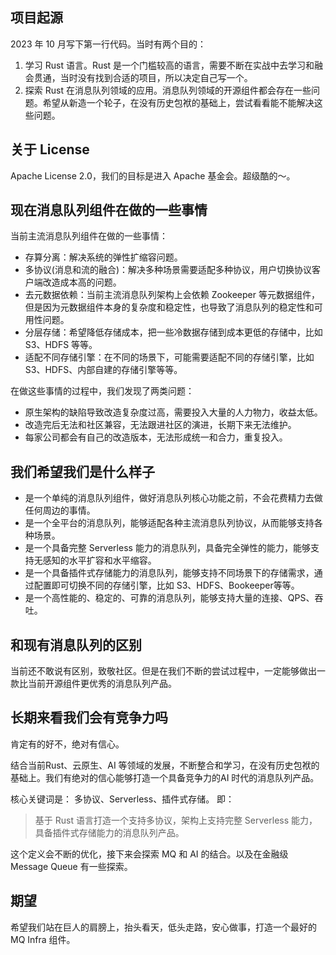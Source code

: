 ## 项目起源
2023 年 10 月写下第一行代码。当时有两个目的：
1. 学习 Rust 语言。Rust 是一个门槛较高的语言，需要不断在实战中去学习和融会贯通，当时没有找到合适的项目，所以决定自己写一个。
2. 探索 Rust 在消息队列领域的应用。消息队列领域的开源组件都会存在一些问题。希望从新造一个轮子，在没有历史包袱的基础上，尝试看看能不能解决这些问题。

## 关于 License
Apache License 2.0，我们的目标是进入 Apache 基金会。超级酷的～。

## 现在消息队列组件在做的一些事情
当前主流消息队列组件在做的一些事情：
- 存算分离：解决系统的弹性扩缩容问题。
- 多协议(消息和流的融合)：解决多种场景需要适配多种协议，用户切换协议客户端改造成本高的问题。
- 去元数据依赖：当前主流消息队列架构上会依赖 Zookeeper 等元数据组件，但是因为元数据组件本身的复杂度和稳定性，也导致了消息队列的稳定性和可用性问题。
- 分层存储：希望降低存储成本，把一些冷数据存储到成本更低的存储中，比如 S3、HDFS 等等。
- 适配不同存储引擎：在不同的场景下，可能需要适配不同的存储引擎，比如 S3、HDFS、内部自建的存储引擎等等。

在做这些事情的过程中，我们发现了两类问题：
- 原生架构的缺陷导致改造复杂度过高，需要投入大量的人力物力，收益太低。
- 改造完后无法和社区兼容，无法跟进社区的演进，长期下来无法维护。
- 每家公司都会有自己的改造版本，无法形成统一和合力，重复投入。

## 我们希望我们是什么样子
- 是一个单纯的消息队列组件，做好消息队列核心功能之前，不会花费精力去做任何周边的事情。
- 是一个全平台的消息队列，能够适配各种主流消息队列协议，从而能够支持各种场景。
- 是一个具备完整 Serverless 能力的消息队列，具备完全弹性的能力，能够支持无感知的水平扩容和水平缩容。
- 是一个具备插件式存储能力的消息队列，能够支持不同场景下的存储需求，通过配置即可切换不同的存储引擎，比如 S3、HDFS、Bookeeper等等。
- 是一个高性能的、稳定的、可靠的消息队列，能够支持大量的连接、QPS、吞吐。

## 和现有消息队列的区别
当前还不敢说有区别，致敬社区。但是在我们不断的尝试过程中，一定能够做出一款比当前开源组件更优秀的消息队列产品。

## 长期来看我们会有竞争力吗
肯定有的好不，绝对有信心。

结合当前Rust、云原生、AI 等领域的发展，不断整合和学习，在没有历史包袱的基础上。我们有绝对的信心能够打造一个具备竞争力的AI 时代的消息队列产品。

核心关键词是： 多协议、Serverless、插件式存储。 即：
> 基于 Rust 语言打造一个支持多协议，架构上支持完整 Serverless 能力，具备插件式存储能力的消息队列产品。

这个定义会不断的优化，接下来会探索 MQ 和 AI 的结合。以及在金融级 Message Queue 有一些探索。

## 期望
希望我们站在巨人的肩膀上，抬头看天，低头走路，安心做事，打造一个最好的 MQ Infra 组件。
